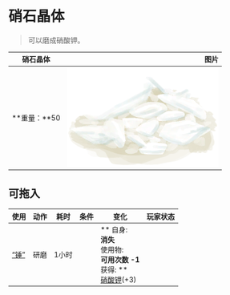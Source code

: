# 硝石晶体  
> 可以磨成硝酸钾。  
  
  硝石晶体  |   图片   
 ----  |  ----:   
 **重量：**50  |  ![](Sprite/NiterCrystals.png)   
  
## 可拖入  
使用  |  动作  |  耗时  |  条件  |  变化  |  玩家状态  
----  |  ----  |  ----  |  ----  |  ----  |  ----  
[“锤”](tag_Hammer.md)  |  研磨  |  1小时  |    |  ** 自身: **<br>消失<br>** 使用物: **<br>可用次数  -1<br>** 获得: **<br>[硝酸钾](Saltpeter.md)(+3)<br>  |    
